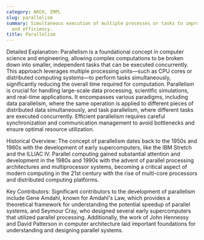 ```yaml
---
category: ARCH, IMPL
slug: parallelism
summary: Simultaneous execution of multiple processes or tasks to improve performance
  and efficiency.
title: Parallelism
---
```


Detailed Explanation:
Parallelism is a foundational concept in computer science and engineering, allowing complex computations to be broken down into smaller, independent tasks that can be executed concurrently. This approach leverages multiple processing units—such as CPU cores or distributed computing systems—to perform tasks simultaneously, significantly reducing the overall time required for computation. Parallelism is crucial for handling large-scale data processing, scientific simulations, and real-time applications. It encompasses various paradigms, including data parallelism, where the same operation is applied to different pieces of distributed data simultaneously, and task parallelism, where different tasks are executed concurrently. Efficient parallelism requires careful synchronization and communication management to avoid bottlenecks and ensure optimal resource utilization.

Historical Overview:
The concept of parallelism dates back to the 1950s and 1960s with the development of early supercomputers, like the IBM Stretch and the ILLIAC IV. Parallel computing gained substantial attention and development in the 1980s and 1990s with the advent of parallel processing architectures and multiprocessor systems, becoming a critical aspect of modern computing in the 21st century with the rise of multi-core processors and distributed computing platforms.

Key Contributors:
Significant contributors to the development of parallelism include Gene Amdahl, known for Amdahl's Law, which provides a theoretical framework for understanding the potential speedup of parallel systems, and Seymour Cray, who designed several early supercomputers that utilized parallel processing. Additionally, the work of John Hennessy and David Patterson in computer architecture laid important foundations for understanding and designing parallel systems.